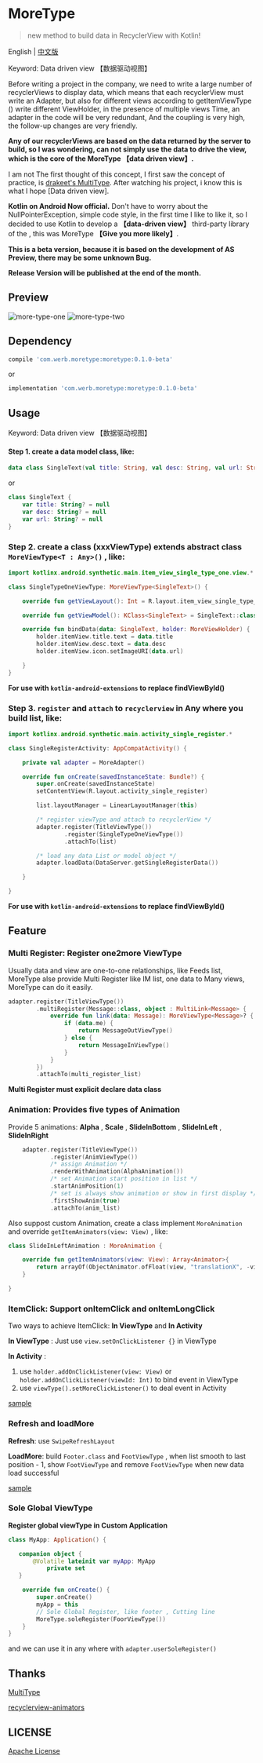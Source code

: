 # MoreType

> new method to build data in RecyclerView with Kotlin!

English | [中文版](https://github.com/Werb/MoreType/blob/master/README_ZH.md)

Keyword: Data driven view 【数据驱动视图】

Before writing a project in the company, we need to write a large number of recyclerViews to display data, which means that each recyclerView must write an Adapter, but also for different views according to getItemViewType () write different ViewHolder, in the presence of multiple views Time, an adapter in the code will be very redundant, And the coupling is very high, the follow-up changes are very friendly. 

**Any of our recyclerViews are based on the data returned by the server to build, so I was wondering, can not simply use the data to drive the view, which is the core of the MoreType 【data driven view】.**

I am not The first thought of this concept, I first saw the concept of practice, is [drakeet's MultiType](https://github.com/drakeet/MultiType). After watching his project, i know this is what I hope [Data driven view]. 

**Kotlin on Android Now official.** Don't have to worry about the NullPointerException, simple code style, in the first time I like to like it, so I decided to use Kotlin to develop a **【data-driven view】** third-party library  of the , this was MoreType **【Give you more likely】**.

**This is a beta version, because it is based on the development of AS Preview, there may be some unknown Bug.**

**Release Version will be published at the end of the month.**

## Preview
![more-type-one](./screenshot/type1.png)
![more-type-two](./screenshot/type2.png)

## Dependency
```gradle
compile 'com.werb.moretype:moretype:0.1.0-beta'
```
or
```gradle
implementation 'com.werb.moretype:moretype:0.1.0-beta'
```

## Usage

Keyword: Data driven view 【数据驱动视图】

#### Step 1. create a data model class, like:
```kotlin
data class SingleText(val title: String, val desc: String, val url: String)
```
or
```kotlin
class SingleText {
    var title: String? = null
    var desc: String? = null
    var url: String? = null
}
```

### Step 2. create a class (xxxViewType) extends abstract class `MoreViewType<T : Any>()` , like:

```kotlin
import kotlinx.android.synthetic.main.item_view_single_type_one.view.*

class SingleTypeOneViewType: MoreViewType<SingleText>() {

    override fun getViewLayout(): Int = R.layout.item_view_single_type_one

    override fun getViewModel(): KClass<SingleText> = SingleText::class

    override fun bindData(data: SingleText, holder: MoreViewHolder) {
        holder.itemView.title.text = data.title
        holder.itemView.desc.text = data.desc
        holder.itemView.icon.setImageURI(data.url)

    }
}
```
**For use with `kotlin-android-extensions` to replace findViewById()**

### Step 3. `register` and `attach` to `recyclerview` in Any where you build list, like:

```kotlin
import kotlinx.android.synthetic.main.activity_single_register.*

class SingleRegisterActivity: AppCompatActivity() {

    private val adapter = MoreAdapter()

    override fun onCreate(savedInstanceState: Bundle?) {
        super.onCreate(savedInstanceState)
        setContentView(R.layout.activity_single_register)

        list.layoutManager = LinearLayoutManager(this)

        /* register viewType and attach to recyclerView */
        adapter.register(TitleViewType())
                .register(SingleTypeOneViewType())
                .attachTo(list)

        /* load any data List or model object */
        adapter.loadData(DataServer.getSingleRegisterData())

    }

}
```

**For use with `kotlin-android-extensions` to replace findViewById()**

## Feature
### Multi Register: Register one2more ViewType

Usually data and view are one-to-one relationships, like Feeds list, MoreType alse provide Multi Register like IM list, one data to Many views, MoreType can do it easily.

```kotlin
adapter.register(TitleViewType())
        .multiRegister(Message::class, object : MultiLink<Message> {
            override fun link(data: Message): MoreViewType<Message>? {
                if (data.me) {
                    return MessageOutViewType()
                } else {
                    return MessageInViewType()
                }
            }
        })
        .attachTo(multi_register_list)
```
**Multi Register must explicit declare data class**


### Animation: Provides five types of Animation

Provide 5 animations: **Alpha** , **Scale** , **SlideInBottom** , **SlideInLeft** , **SlideInRight**

```Kotlin
    adapter.register(TitleViewType())
            .register(AnimViewType())
            /* assign Animation */
            .renderWithAnimation(AlphaAnimation())
            /* set Animation start position in list */
            .startAnimPosition(1)
            /* set is always show animation or show in first display */
            .firstShowAnim(true)
            .attachTo(anim_list)
```

Also suppost custom Animation, create a class implement `MoreAnimation` and override `getItemAnimators(view: View)` , like:
```kotlin
class SlideInLeftAnimation : MoreAnimation {

    override fun getItemAnimators(view: View): Array<Animator>{
        return arrayOf(ObjectAnimator.ofFloat(view, "translationX", -view.rootView.width.toFloat(), 0f))
    }

}
```

### ItemClick: Support onItemClick and onItemLongClick

Two ways to achieve ItemClick: **In ViewType** and **In Activity**

**In ViewType** : Just use `view.setOnClickListener {}` in ViewType

**In Activity** : 
1. use `holder.addOnClickListener(view: View)` or `holder.addOnClickListener(viewId: Int)` to bind event in ViewType
2. use `viewType().setMoreClickListener()` to deal event in Activity

[sample](https://github.com/Werb/MoreType/tree/master/app/src/main/java/com/werb/moretype/click)

### Refresh and loadMore
**Refresh**: use `SwipeRefreshLayout`

**LoadMore**: build `Footer.class` and `FootViewType` , when list smooth to last position - 1, show  `FootViewType` and remove `FootViewType`  when new data load successful

[sample](https://github.com/Werb/MoreType/blob/master/app/src/main/java/com/werb/moretype/complete/CompleteActivity.kt)

### Sole Global ViewType
**Register global viewType in Custom Application**
```kotlin
class MyApp: Application() {

   companion object {
       @Volatile lateinit var myApp: MyApp
           private set
   }

    override fun onCreate() {
        super.onCreate()
        myApp = this
        // Sole Global Register, like footer , Cutting line
        MoreType.soleRegister(FoorViewType())
    }
}
```

and we can use it in any where with `adapter.userSoleRegister()`

## Thanks
[MultiType](https://github.com/drakeet/MultiType)

[recyclerview-animators](https://github.com/wasabeef/recyclerview-animators)

## LICENSE
[Apache License](./LICENSE)



